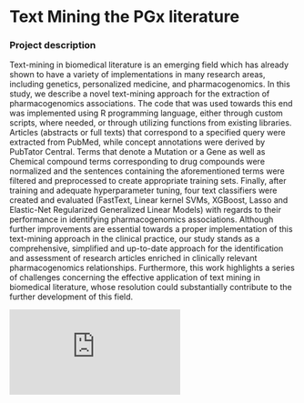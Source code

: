 # Text Mining the PGx literature

### Project description
Text-mining in biomedical literature is an emerging field which has already shown to have a variety of implementations in many research areas, including genetics, personalized medicine, and pharmacogenomics. In this study, we describe a novel text-mining approach for the extraction of pharmacogenomics associations. The code that was used towards this end was implemented using R programming language, either through custom scripts, where needed, or through utilizing functions from existing libraries. Articles (abstracts or full texts) that correspond to a specified query were extracted from PubMed, while concept annotations were derived by PubTator Central. Terms that denote a Mutation or a Gene as well as Chemical compound terms corresponding to drug compounds were normalized and the sentences containing the aforementioned terms were filtered and preprocessed to create appropriate training sets. Finally, after training and adequate hyperparameter tuning, four text classifiers were created and evaluated (FastText, Linear kernel SVMs, XGBoost, Lasso and Elastic-Net Regularized Generalized Linear Models) with regards to their performance in identifying pharmacogenomics associations. Although further improvements are essential towards a proper implementation of this text-mining approach in the clinical practice, our study stands as a comprehensive, simplified and up-to-date approach for the identification and assessment of research articles enriched in clinically relevant pharmacogenomics relationships. Furthermore, this work highlights a series of challenges concerning the effective application of text mining in biomedical literature, whose resolution could substantially contribute to the further development of this field.  


![Alt text](https://github.com/mtpandi/Text-Mining-for-PGx/edit/master/PROJECTlayout.pdf?raw=true "Title")
